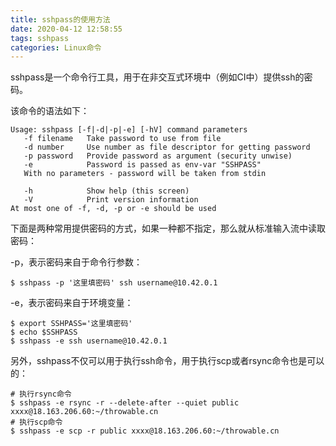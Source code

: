 ```yaml
---
title: sshpass的使用方法
date: 2020-04-12 12:58:55
tags: sshpass
categories: Linux命令
---
```


sshpass是一个命令行工具，用于在非交互式环境中（例如CI中）提供ssh的密码。

该命令的语法如下：

<!--more-->

```text
Usage: sshpass [-f|-d|-p|-e] [-hV] command parameters
   -f filename   Take password to use from file
   -d number     Use number as file descriptor for getting password
   -p password   Provide password as argument (security unwise)
   -e            Password is passed as env-var "SSHPASS"
   With no parameters - password will be taken from stdin

   -h            Show help (this screen)
   -V            Print version information
At most one of -f, -d, -p or -e should be used
```

下面是两种常用提供密码的方式，如果一种都不指定，那么就从标准输入流中读取密码：

-p，表示密码来自于命令行参数：

```text
$ sshpass -p '这里填密码' ssh username@10.42.0.1
```

-e，表示密码来自于环境变量：

```text
$ export SSHPASS='这里填密码'
$ echo $SSHPASS
$ sshpass -e ssh username@10.42.0.1
```

另外，sshpass不仅可以用于执行ssh命令，用于执行scp或者rsync命令也是可以的：

```shell
# 执行rsync命令
$ sshpass -e rsync -r --delete-after --quiet public xxxx@18.163.206.60:~/throwable.cn
# 执行scp命令
$ sshpass -e scp -r public xxxx@18.163.206.60:~/throwable.cn
```

